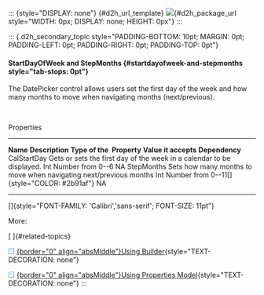 ::: {style="DISPLAY: none"}
[](ms-xhelp:///?Id=d2h_url_template){#d2h_url_template} ![](!package_url!){#d2h_package_url style="WIDTH: 0px; DISPLAY: none; HEIGHT: 0px"}
:::

::: {.d2h_secondary_topic style="PADDING-BOTTOM: 10pt; MARGIN: 0pt; PADDING-LEFT: 0pt; PADDING-RIGHT: 0pt; PADDING-TOP: 0pt"}
#### StartDayOfWeek and StepMonths {#startdayofweek-and-stepmonths style="tab-stops: 0pt"}

The DatePicker control allows users set the first day of the week and how many months to move when navigating months (next/previous).

 

Properties

  ------------- ----------------------------------------------------------------------- --------------------------- --------------------------------------------- ----------------
  **Name**      **Description**                                                         **Type of the  Property**   **Value it accepts**                          **Dependency**
  CalStartDay   Gets or sets the first day of the week in a calendar to be displayed.   Int                         Number from 0--6                              NA
  StepMonths    Sets how many months to move when navigating next/previous months       Int                         Number from 0--11[]{style="COLOR: #2b91af"}   NA
  ------------- ----------------------------------------------------------------------- --------------------------- --------------------------------------------- ----------------

[]{style="FONT-FAMILY: 'Calibri','sans-serif'; FONT-SIZE: 11pt"} 

More:

[ ]{#related-topics}

[![](button.gif){border="0" align="absMiddle"}Using Builder](ms-xhelp:///?Id=67c471ea-508f-4811-a61c-3800dabc5284){style="TEXT-DECORATION: none"}

[![](button.gif){border="0" align="absMiddle"}Using Properties Model](ms-xhelp:///?Id=dca75cd1-c9cf-4c0a-aa19-09977af29a7d){style="TEXT-DECORATION: none"}
:::
